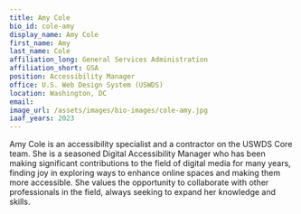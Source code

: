 ```yaml
---
title: Amy Cole
bio_id: cole-amy
display_name: Amy Cole
first_name: Amy
last_name: Cole
affiliation_long: General Services Administration
affiliation_short: GSA
position: Accessibility Manager
office: U.S. Web Design System (USWDS)
location: Washington, DC
email: 
image_url: /assets/images/bio-images/cole-amy.jpg
iaaf_years: 2023
---
```

Amy Cole is an accessibility specialist and a contractor on the USWDS Core team. She is a seasoned Digital Accessibility Manager who has been making significant contributions to the field of digital media for many years, finding joy in exploring ways to enhance online spaces and making them more accessible. She values the opportunity to collaborate with other professionals in the field, always seeking to expand her knowledge and skills.